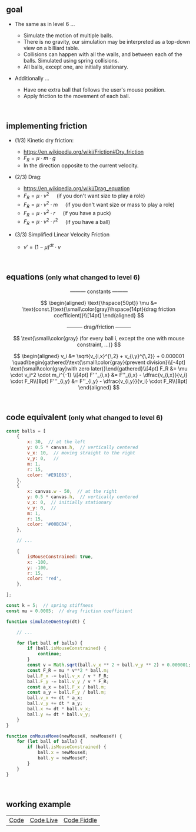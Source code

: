 ## goal
+ The same as in level 6 ...
  - Simulate the motion of multiple balls.
  - There is no gravity, our simulation may be interpreted as a top-down view on a billiard table.
  - Collisions can happen with all the walls, and between each of the balls. Simulated using spring collisions.
  - All balls, except one, are initially stationary.

+ Additionally ...
  - Have one extra ball that follows the user's mouse position.
  - Apply friction to the movement of each ball.

<br>



## implementing friction
+ (1/3) Kinetic dry friction:
  - https://en.wikipedia.org/wiki/Friction#Dry_friction
  - $F_R = \mu \cdot m \cdot g$
  - In the direction opposite to the current velocity.
    <br>

+ (2/3) Drag:
  - https://en.wikipedia.org/wiki/Drag_equation
  - $F_R = \mu \cdot v^2 \quad$ (if you don't want size to play a role)
  - $F_R = \mu \cdot v^2 \cdot m \quad$ (if you don't want size or mass to play a role)
  - $F_R = \mu \cdot v^2 \cdot r \quad$ (if you have a puck)
  - $F_R = \mu \cdot v^2 \cdot r^2 \quad$ (if you have a ball)
    <br>

+ (3/3) Simplified Linear Velocity Friction
  - $v' = (1 - \mu)^{dt} \cdot v$

<br>



## equations <small>(only what changed to level 6)</small>
$$
\text{--------- constants ---------}
$$

$$
\begin{aligned}
\text{\hspace{50pt}}
\mu &= \text{const.}\text{\small\color{gray}\hspace{14pt}(drag friction coefficient)}\\[14pt]
\end{aligned}
$$

$$
\text{--------- drag/friction ---------}
$$

$$
\text{\small\color{gray} (for every ball i, except the one with mouse constraint, ...)}
$$

$$
\begin{aligned}
v_i &= \sqrt{v_{i,x}^{\,2} + v_{i,y}^{\,2}} + 0.000001 \quad\begin{gathered}\text{\small\color{gray}(prevent division}\\[-4pt] \text{\small\color{gray}with zero later)}\end{gathered}\\[4pt]
F_R &= \mu \cdot v_i^2 \cdot m_i^{-1} \\[4pt]
F'''_{i,x} &= F''_{i,x} - \dfrac{v_{i,x}}{v_i} \cdot F_R\\[8pt]
F'''_{i,y} &= F''_{i,y} - \dfrac{v_{i,y}}{v_i} \cdot F_R\\[8pt]
\end{aligned}
$$

<br>



## code equivalent <small>(only what changed to level 6)</small>
```js
const balls = [
    {
        x: 30,  // at the left
        y: 0.5 * canvas.h,  // vertically centered
        v_x: 10,  // moving straight to the right
        v_y: 0,   //
        m: 1,
        r: 15,
        color: '#E91E63',
    },
    {
        x: canvas.w - 50,  // at the right
        y: 0.5 * canvas.h,  // vertically centered
        v_x: 0,  // initially stationary
        v_y: 0,  //
        m: 1,
        r: 15,
        color: '#00BCD4',
    },

    // ...

    {
        isMouseConstrained: true,
        x: -100,
        y: -100,
        r: 15,
        color: 'red',
    },

];

const k = 5;  // spring stiffness
const mu = 0.0005;  // drag friction coefficient

function simulateOneStep(dt) {

    // ...

    for (let ball of balls) {
        if (ball.isMouseConstrained) {
            continue;
        }
        const v = Math.sqrt(ball.v_x ** 2 + ball.v_y ** 2) + 0.000001;  // '+0.000001' prevents division with zero later
        const F_R = mu * v**2 * ball.m;
        ball.F_x -= ball.v_x / v * F_R;
        ball.F_y -= ball.v_y / v * F_R;
        const a_x = ball.F_x / ball.m;
        const a_y = ball.F_y / ball.m;
        ball.v_x += dt * a_x;
        ball.v_y += dt * a_y;
        ball.x += dt * ball.v_x;
        ball.y += dt * ball.v_y;
    }
}

function onMouseMove(newMouseX, newMouseY) {
    for (let ball of balls) {
        if (ball.isMouseConstrained) {
            ball.x = newMouseX;
            ball.y = newMouseY;
        }
    }
}
```

<br>



## working example

||||
| --- | --- | --- |
| [Code]() | [Code Live]() | [Code Fiddle]() |
